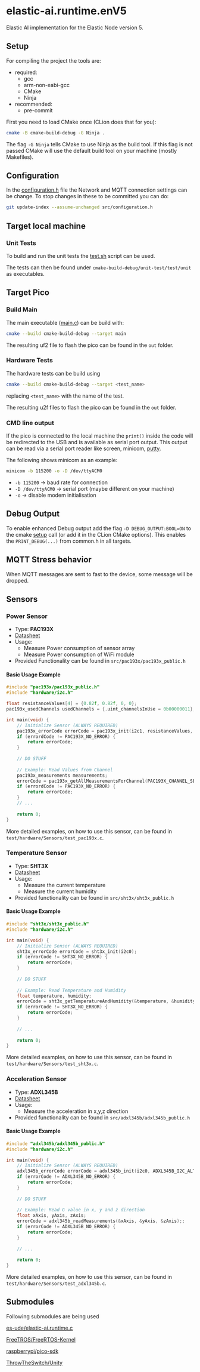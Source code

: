 # elastic-ai.runtime.enV5

Elastic AI implementation for the Elastic Node version 5.

## Setup

For compiling the project the tools are:
* required:
    * gcc
    * arm-non-eabi-gcc
    * CMake
    * Ninja
* recommended:
  * pre-commit

First you need to load CMake once (CLion does that for you):

```bash
cmake -B cmake-build-debug -G Ninja .
```

The flag `-G Ninja` tells CMake to use Ninja as the build tool.
If this flag is not passed CMake will use the default build tool on your machine (mostly Makefiles).

## Configuration

In the [configuration.h](src/configuration.h) file the Network and MQTT connection settings can be change. To stop
changes in these to be committed you can do:

```bash
git update-index --assume-unchanged src/configuration.h
```

## Target local machine

### Unit Tests

To build and run the unit tests the [test.sh](test.sh) script can be used.

The tests can then be found under `cmake-build-debug/unit-test/test/unit` as executables.

## Target Pico

### Build Main

The main executable ([main.c](src/main.c)) can be build with:

```bash
cmake --build cmake-build-debug --target main
```

The resulting uf2 file to flash the pico can be found in the `out` folder.

### Hardware Tests

The hardware tests can be build using

```bash
cmake --build cmake-build-debug --target <test_name>
```

replacing `<test_name>` with the name of the test.

The resulting u2f files to flash the pico can be found in the `out` folder.

### CMD line output

If the pico is connected to the local machine the `print()` inside the code will be redirected to the USB and is
available as serial port output.
This output can be read via a serial port reader like screen,
minicom, [putty](https://www.chiark.greenend.org.uk/~sgtatham/putty/latest.html).

The following shows minicom as an example:

```bash
minicom -b 115200 -o -D /dev/ttyACM0
```

* `-b 115200` -> baud rate for connection
* `-D /dev/ttyACM0` -> serial port (maybe different on your machine)
* `-o` -> disable modem initialisation

## Debug Output

To enable enhanced Debug output add the flag `-D DEBUG_OUTPUT:BOOL=ON` to the cmake [setup](README.md#Setup) call (or
add it in the CLion CMake options).
This enables the `PRINT_DEBUG(...)` from common.h in all targets.

## MQTT Stress behavior

When MQTT messages are sent to fast to the device, some message will be dropped.

## Sensors

### Power Sensor

- Type: **PAC193X**
- [Datasheet](https://ww1.microchip.com/downloads/en/DeviceDoc/PAC1931-Family-Data-Sheet-DS20005850E.pdf)
- Usage:
  - Measure Power consumption of sensor array
  - Measure Power consumption of WiFi module
- Provided Functionality can be found in `src/pac193x/pac193x_public.h` 

#### Basic Usage Example

```C
#include "pac193x/pac193x_public.h"
#include "hardware/i2c.h"

float resistanceValues[4] = {0.82f, 0.82f, 0, 0};
pac193x_usedChannels usedChannels = {.uint_channelsInUse = 0b00000011};

int main(void) {
    // Initialize Sensor (ALWAYS REQUIRED)
    pac193x_errorCode errorCode = pac193x_init(i2c1, resistanceValues, usedChannels);
    if (errordCode != PAC193X_NO_ERROR) {
        return errorCode;
    }
    
    // DO STUFF
    
    // Example: Read Values from Channel
    pac193x_measurements measurements;
    errorCode = pac193x_getAllMeasurementsForChannel(PAC193X_CHANNEL_SENSORS, &measurements);
    if (errordCode != PAC193X_NO_ERROR) {
        return errorCode;
    }
    // ...
    
    return 0;
}
```

More detailed examples, on how to use this sensor, can be found in `test/hardware/Sensors/test_pac193x.c`.

### Temperature Sensor

- Type: **SHT3X**
- [Datasheet](https://www.sensirion.com/fileadmin/user_upload/customers/sensirion/Dokumente/2_Humidity_Sensors/Datasheets/Sensirion_Humidity_Sensors_SHT3x_Datasheet_digital.pdf)
- Usage:
  - Measure the current temperature
  - Measure the current humidity
- Provided functionality can be found in `src/sht3x/sht3x_public.h`

#### Basic Usage Example

```C
#include "sht3x/sht3x_public.h"
#include "hardware/i2c.h"

int main(void) {
    // Initialize Sensor (ALWAYS REQUIRED)
    sht3x_errorCode errorCode = sht3x_init(i2c0);
    if (errorCode != SHT3X_NO_ERROR) {
        return errorCode;
    }
    
    // DO STUFF
    
    // Example: Read Temperature and Humidity
    float temperature, humidity;
    errorCode = sht3x_getTemperatureAndHumidity(&temperature, &humidity);
    if (errorCode != SHT3X_NO_ERROR) {
        return errorCode;
    }
    
    // ...
    
    return 0;
}

```

More detailed examples, on how to use this sensor, can be found in `test/hardware/Sensors/test_sht3x.c`.

### Acceleration Sensor

- Type: **ADXL345B**
- [Datasheet](https://www.analog.com/media/en/technical-documentation/data-sheets/ADXL345.pdf)
- Usage:
  - Measure the acceleration in x,y,z direction
- Provided functionality can be found in `src/adxl345b/adxl345b_public.h`

#### Basic Usage Example

```C
#include "adxl345b/adxl345b_public.h"
#include "hardware/i2c.h"

int main(void) {
    // Initialize Sensor (ALWAYS REQUIRED)
    adxl345b_errorCode errorCode = adxl345b_init(i2c0, ADXL345B_I2C_ALTERNATE_ADDRESS);
    if (errorCode != ADXL345B_NO_ERROR) {
        return errorCode;
    }
    
    // DO STUFF
    
    // Example: Read G value in x, y and z direction
    float xAxis, yAxis, zAxis;
    errorCode = adxl345b_readMeasurements(&xAxis, &yAxis, &zAxis);;
    if (errorCode != ADXL345B_NO_ERROR) {
        return errorCode;
    }
    
    // ...
    
    return 0;
}
```

More detailed examples, on how to use this sensor, can be found in `test/hardware/Sensors/test_adxl345b.c`.

## Submodules

Following submodules are being used

[es-ude/elastic-ai.runtime.c](https://github.com/es-ude/elastic-ai.runtime.c)

[FreeTROS/FreeRTOS-Kernel](https://github.com/FreeRTOS/FreeRTOS-Kernel)

[raspberrypi/pico-sdk](https://github.com/raspberrypi/pico-sdk)

[ThrowTheSwitch/Unity](https://github.com/ThrowTheSwitch/Unity)
